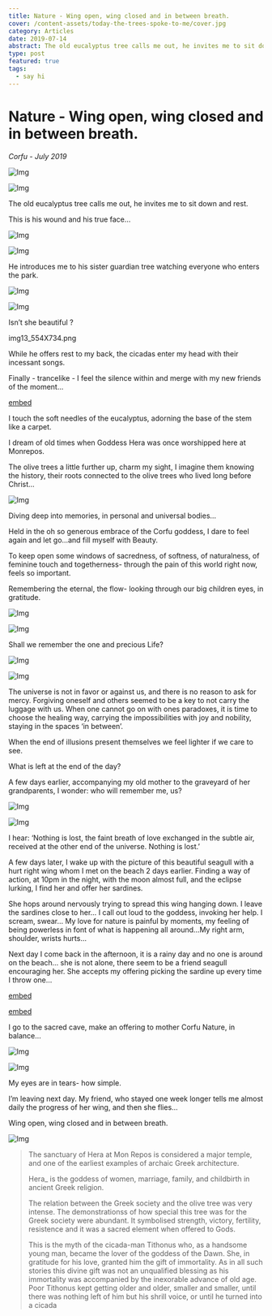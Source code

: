 ```yaml
---
title: Nature - Wing open, wing closed and in between breath.
cover: /content-assets/today-the-trees-spoke-to-me/cover.jpg
category: Articles
date: 2019-07-14
abstract: The old eucalyptus tree calls me out, he invites me to sit down and rest.
type: post
featured: true
tags:
  - say hi
---
```


# Nature - Wing open, wing closed and in between breath.

_Corfu - July 2019_

![Img](/content-assets/today-the-trees-spoke-to-me/img5_600X450.jpg)

![Img](/content-assets/dummy_900X900.jpg)

The old eucalyptus tree calls me out, he invites me to sit down and rest.

This is his wound and his true face…

![Img](/content-assets/today-the-trees-spoke-to-me/img6_600X800.jpg)

![Img](/content-assets/today-the-trees-spoke-to-me/img7_600X800.jpg)

He introduces me to his sister guardian tree watching everyone who enters the park.

![Img](/content-assets/today-the-trees-spoke-to-me/img13_554X734.png)

![Img](/content-assets/dummy_900X900.jpg)

Isn’t she beautiful ?

img13_554X734.png

While he offers rest to my back, the cicadas enter my head with their incessant songs.

Finally - trancelike - I feel the silence within and merge with my new friends of the moment...

[embed](https://www.youtube.com/watch?v=LwslnU5yiQw)

I touch the soft needles of the eucalyptus, adorning the base of the stem like a carpet.

I dream of old times when Goddess Hera was once worshipped here at Monrepos.

The olive trees a little further up, charm my sight, I imagine them knowing the history, their roots connected to the olive trees who lived long before Christ…

![Img](/content-assets/today-the-trees-spoke-to-me/img8_1280X960.jpg)

Diving deep into memories, in personal and universal bodies…

Held in the oh so generous embrace of the Corfu goddess, I dare to feel again and let go…and fill myself with Beauty.

To keep open some windows of sacredness, of softness, of naturalness, of feminine touch and togetherness- through the pain of this world right now, feels so important.

Remembering the eternal, the flow- looking through our big children eyes, in gratitude.

![Img](/content-assets/today-the-trees-spoke-to-me/img9_440X580.jpg)

![Img](/content-assets/dummy_900X900.jpg)

Shall we remember the one and precious Life?

![Img](/content-assets/today-the-trees-spoke-to-me/img10_806X818.jpg)

![Img](/content-assets/dummy_900X900.jpg)

The universe is not in favor or against us, and there is no reason to ask for mercy. Forgiving oneself and others seemed to be a key to not carry the luggage with us. When one cannot go on with ones paradoxes, it is time to choose the healing way, carrying the impossibilities with joy and nobility, staying in the spaces ‘in between’.

When the end of illusions present themselves we feel lighter if we care to see.

What is left at the end of the day?

A few days earlier, accompanying my old mother to the graveyard of her grandparents, I wonder: who will remember me, us?

![Img](/content-assets/today-the-trees-spoke-to-me/img11_798X700.jpg)

![Img](/content-assets/dummy_900X900.jpg)

I hear: ‘Nothing is lost, the faint breath of love exchanged in the subtle air, received at the other end of the universe. Nothing is lost.’

A few days later, I wake up with the picture of this beautiful seagull with a hurt right wing whom I met on the beach 2 days earlier. Finding a way of action, at 10pm in the night, with the moon almost full, and the eclipse lurking, I find her and offer her sardines.

She hops around nervously trying to spread this wing hanging down. I leave the sardines close to her… I call out loud to the goddess, invoking her help. I scream, swear… My love for nature is painful by moments, my feeling of being powerless in font of what is happening all around…My right arm, shoulder, wrists hurts…

Next day I come back in the afternoon, it is a rainy day and no one is around on the beach… she is not alone, there seem to be a friend seagull encouraging her. She accepts my offering picking the sardine up every time I throw one…

[embed](https://www.youtube.com/watch?v=zb6RD5N6P7Y)

[embed](https://www.youtube.com/watch?v=icjVC-rLy4Q)

I go to the sacred cave, make an offering to mother Corfu Nature, in balance…

![Img](/content-assets/today-the-trees-spoke-to-me/img1_600X800.jpg)

![Img](/content-assets/dummy_900X900.jpg)

My eyes are in tears- how simple.

I’m leaving next day. My friend, who stayed one week longer tells me almost daily the progress of her wing, and then she flies...

Wing open, wing closed and in between breath.

![Img](/content-assets/today-the-trees-spoke-to-me/img12_1122X608.jpg)

> The sanctuary of Hera at Mon Repos is considered a major temple, and one of the earliest examples of archaic Greek architecture.
>
> Hera\_ is the goddess of women, marriage, family, and childbirth in ancient Greek religion.
>
> The relation between the Greek society and the olive tree was very intense. The demonstrationss of how special this tree was for the Greek society were abundant. It symbolised strength, victory, fertility, resistence and it was a sacred element when offered to Gods.
>
> This is the myth of the cicada-man Tithonus who, as a handsome young man, became the lover of the goddess of the Dawn. She, in gratitude for his love, granted him the gift of immortality. As in all such stories this divine gift was not an unqualified blessing as his immortality was accompanied by the inexorable advance of old age. Poor Tithonus kept getting older and older, smaller and smaller, until there was nothing left of him but his shrill voice, or until he turned into a cicada
